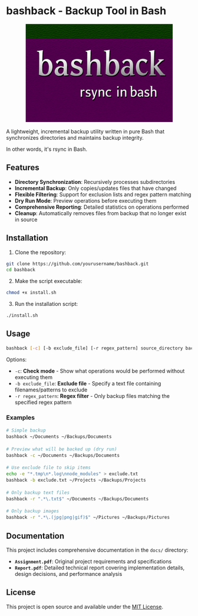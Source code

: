 # bashback - Backup Tool in Bash

<p align="center">
    <img src="bashback.png" alt="logo"/>
</p>

A lightweight, incremental backup utility written in pure Bash that synchronizes directories and maintains backup integrity.

In other words, it's rsync in Bash.

## Features

- **Directory Synchronization**: Recursively processes subdirectories
- **Incremental Backup**: Only copies/updates files that have changed
- **Flexible Filtering**: Support for exclusion lists and regex pattern matching
- **Dry Run Mode**: Preview operations before executing them
- **Comprehensive Reporting**: Detailed statistics on operations performed
- **Cleanup**: Automatically removes files from backup that no longer exist in source

## Installation

1. Clone the repository:
```bash
git clone https://github.com/yourusername/bashback.git
cd bashback
```
2. Make the script executable:
```bash
chmod +x install.sh
```
3. Run the installation script:
```bash
./install.sh
```

## Usage
```bash
bashback [-c] [-b exclude_file] [-r regex_pattern] source_directory backup_directory
```
Options:
- `-c`: **Check mode** - Show what operations would be performed without executing them
- `-b exclude_file`: **Exclude file** - Specify a text file containing filenames/patterns to exclude
- `-r regex_pattern`: **Regex filter** - Only backup files matching the specified regex pattern

### Examples
```bash
# Simple backup
bashback ~/Documents ~/Backups/Documents

# Preview what will be backed up (dry run)
bashback -c ~/Documents ~/Backups/Documents

# Use exclude file to skip items
echo -e "*.tmp\n*.log\nnode_modules" > exclude.txt
bashback -b exclude.txt ~/Projects ~/Backups/Projects

# Only backup text files
bashback -r ".*\.txt$" ~/Documents ~/Backups/Documents

# Only backup images
bashback -r ".*\.(jpg|png|gif)$" ~/Pictures ~/Backups/Pictures
```

## Documentation

This project includes comprehensive documentation in the `docs/` directory:

- **`Assignment.pdf`**: Original project requirements and specifications
- **`Report.pdf`**: Detailed technical report covering implementation details, design decisions, and performance analysis

## License

This project is open source and available under the [MIT License](LICENSE).
